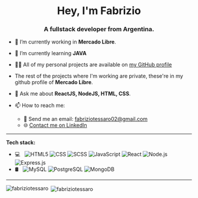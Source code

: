 
<h1 align="center">Hey, I'm Fabrizio</h1>
<h3 align="center">A fullstack developer from Argentina.</h3>

- 🔭 I’m currently working in **Mercado Libre**.

- 🌱 I’m currently learning **JAVA**

- 👨‍💻 All of my personal projects are available on [my GitHub profile](https://github.com/fabriziotessaro?tab=repositories)
- The rest of the projects where I'm working are private, these're in my github profile of **Mercado Libre**.
- 💬 Ask me about **ReactJS, NodeJS, HTML, CSS**.

- 📫 How to reach me:
  - 📧 Send me an email: fabriziotessaro02@gmail.com
  - 🌐 [Contact me on LinkedIn](https://www.linkedin.com/in/fabrizio-tessaro/)
<hr>

**Tech stack:**

- 💻 &nbsp;
  ![HTML5](https://img.shields.io/badge/-HTML5-FFFFFF?style=flat&logo=HTML5)
  ![CSS](https://img.shields.io/badge/-CSS-FFFFFF?style=flat&logo=CSS3&logoColor=1572B6)
  ![SCSS](https://img.shields.io/badge/-SCSS-FFFFFF?style=flat&logo=sass&logoColor=1572B6)
  ![JavaScript](https://img.shields.io/badge/-JavaScript-FFFFFF?style=flat&logo=javascript)
  ![React](https://img.shields.io/badge/-React-FFFFFF?style=flat&logo=react)
  ![Node.js](https://img.shields.io/badge/-Node.js-FFFFFF?style=flat&logo=node.js)
  ![Express.js](https://img.shields.io/badge/-Express.js-FFFFFF?style=flat&logo=express&logoColor=000000)
- 🛢 &nbsp;
  ![MySQL](https://img.shields.io/badge/-MySQL-FFFFFF?style=flat&logo=mysql)
  ![PostgreSQL](https://img.shields.io/badge/-PostgreSQL-FFFFFF?style=flat&logo=PostgreSQL)
  ![MongoDB](https://img.shields.io/badge/-MongoDB-FFFFFF?style=flat&logo=mongodb)

<hr>

<p><img align="left" src="https://github-readme-stats.vercel.app/api/top-langs?username=fabriziotessaro&show_icons=true&locale=en&theme=radical" alt="fabriziotessaro" /></p>

<p>&nbsp;<img align="center" src="https://github-readme-stats.vercel.app/api?username=fabriziotessaro&show_icons=true&locale=en&theme=radical" alt="fabriziotessaro" /></p>
